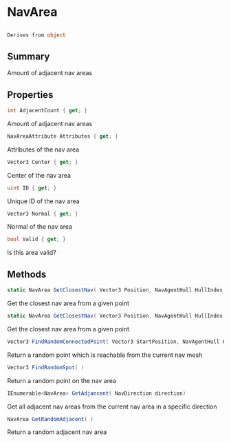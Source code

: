 # NavArea

## 
```c#
Derives from object
```

## Summary

Amount of adjacent nav areas
## Properties

```c#
int AdjacentCount { get; } 
```
Amount of adjacent nav areas
```c#
NavAreaAttribute Attributes { get; } 
```
Attributes of the nav area
```c#
Vector3 Center { get; } 
```
Center of the nav area
```c#
uint ID { get; } 
```
Unique ID of the nav area
```c#
Vector3 Normal { get; } 
```
Normal of the nav area
```c#
bool Valid { get; } 
```
Is this area valid?
## Methods

```c#
static NavArea GetClosestNav( Vector3 Position, NavAgentHull HullIndex, GetNavAreaFlags GetNavFlags, ref Vector3 pNearestPosOut, float MaxDist = 10000, float BeneathLimit = 80, float AboveLimit = 18, float SideLimit = 16) 
```
Get the closest nav area from a given point
```c#
static NavArea GetClosestNav( Vector3 Position, NavAgentHull HullIndex = 0, GetNavAreaFlags GetNavFlags = 0, float MaxDist = 10000, float BeneathLimit = 80, float AboveLimit = 18, float SideLimit = 16) 
```
Get the closest nav area from a given point
```c#
Vector3 FindRandomConnectedPoint( Vector3 StartPosition, NavAgentHull HullIndex, float MaxDistance, float MinDistance = 0) 
```
Return a random point which is reachable from the current nav mesh
```c#
Vector3 FindRandomSpot( ) 
```
Return a random point on the nav area
```c#
IEnumerable<NavArea> GetAdjancent( NavDirection direction) 
```
Get all adjacent nav areas from the current nav area in a specific direction
```c#
NavArea GetRandomAdjacent( ) 
```
Return a random adjacent nav area
